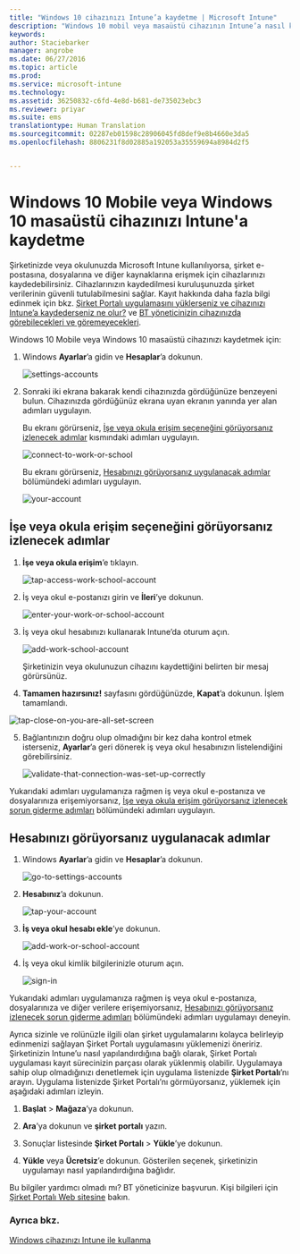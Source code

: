 ```yaml
---
title: "Windows 10 cihazınızı Intune’a kaydetme | Microsoft Intune"
description: "Windows 10 mobil veya masaüstü cihazının Intune’a nasıl kaydedildiği açıklanır."
keywords: 
author: Staciebarker
manager: angrobe
ms.date: 06/27/2016
ms.topic: article
ms.prod: 
ms.service: microsoft-intune
ms.technology: 
ms.assetid: 36250832-c6fd-4e8d-b681-de735023ebc3
ms.reviewer: priyar
ms.suite: ems
translationtype: Human Translation
ms.sourcegitcommit: 02287eb01598c28906045fd8def9e8b4660e3da5
ms.openlocfilehash: 8806231f8d02885a192053a35559694a8984d2f5


---
```



# Windows 10 Mobile veya Windows 10 masaüstü cihazınızı Intune'a kaydetme

Şirketinizde veya okulunuzda Microsoft Intune kullanılıyorsa, şirket e-postasına, dosyalarına ve diğer kaynaklarına erişmek için cihazlarınızı kaydedebilirsiniz. Cihazlarınızın kaydedilmesi kuruluşunuzda şirket verilerinin güvenli tutulabilmesini sağlar. Kayıt hakkında daha fazla bilgi edinmek için bkz. [Şirket Portalı uygulamasını yüklerseniz ve cihazınızı Intune’a kaydederseniz ne olur?](what-happens-if-you-install-the-company-portal-app-and-enroll-your-device-in-intune-windows.md) ve [BT yöneticinizin cihazınızda görebilecekleri ve göremeyecekleri](what-can-your-it-administrator-see-when-you-enroll-your-device-in-intune-windows.md).


Windows 10 Mobile veya Windows 10 masaüstü cihazınızı kaydetmek için:

1.  Windows **Ayarlar**’a gidin ve **Hesaplar**’a dokunun.

    ![settings-accounts](./media/w10-enroll-rs1-settings-accounts.png)

2.  Sonraki iki ekrana bakarak kendi cihazınızda gördüğünüze benzeyeni bulun. Cihazınızda gördüğünüz ekrana uyan ekranın yanında yer alan adımları uygulayın.

    Bu ekranı görürseniz, [İşe veya okula erişim seçeneğini görüyorsanız izlenecek adımlar](#steps-to-follow-if-you-see-access-work-or-school) kısmındaki adımları uygulayın.

    ![connect-to-work-or-school](./media/w10-enroll-rs1-connect-to-work-or-school.png)

    Bu ekranı görürseniz, [Hesabınızı görüyorsanız uygulanacak adımlar](#steps-to-follow-if-you-see-your-account) bölümündeki adımları uygulayın.

    ![your-account](./media/w10-enroll-2-accounts-your-account.png)

## İşe veya okula erişim seçeneğini görüyorsanız izlenecek adımlar

1.  **İşe veya okula erişim**’e tıklayın.

    ![tap-access-work-school-account](./media/w10-enroll-rs1-connect-to-work-or-school.png)

2.  İş veya okul e-postanızı girin ve **İleri**’ye dokunun.

    ![enter-your-work-or-school-account](./media/w10-enroll-rs1-set-up-work-or-school-account.png)

3. İş veya okul hesabınızı kullanarak Intune’da oturum açın.

    ![add-work-school-account](./media/w10-enroll-rs1-enter-your-credentials.png)

    Şirketinizin veya okulunuzun cihazını kaydettiğini belirten bir mesaj görürsünüz.

4. **Tamamen hazırsınız!** sayfasını gördüğünüzde, **Kapat**’a dokunun. İşlem tamamlandı.

  ![tap-close-on-you-are-all-set-screen](./media/w10-enroll-rs1-youre-all-set.png)

5. Bağlantınızın doğru olup olmadığını bir kez daha kontrol etmek isterseniz, **Ayarlar**’a geri dönerek iş veya okul hesabınızın listelendiğini görebilirsiniz.

    ![validate-that-connection-was-set-up-correctly](./media/w10-enroll-rs1-validate-successful-enrollment.png)

Yukarıdaki adımları uygulamanıza rağmen iş veya okul e-postanıza ve dosyalarınıza erişemiyorsanız, [İşe veya okula erişim görüyorsanız izlenecek sorun giderme adımları](troubleshoot-your-windows-10-device-windows.md#troubleshooting-steps-to-follow-if-you-see-access-work-or-school) bölümündeki adımları uygulayın.


## Hesabınızı görüyorsanız uygulanacak adımlar

1.  Windows **Ayarlar**’a gidin ve **Hesaplar**’a dokunun.

    ![go-to-settings-accounts](./media/W10-enroll-1-settings-accounts.png)

2.  **Hesabınız**’a dokunun.

    ![tap-your-account](./media/W10-enroll-2-accounts-your-account.png)

3.  **İş veya okul hesabı ekle**’ye dokunun.

    ![add-work-or-school-account](./media/w10-enroll-3-add-work-school-acct.png)

4.  İş veya okul kimlik bilgilerinizle oturum açın.

    ![sign-in](./media/W10-enroll-4-sign-in.png)

Yukarıdaki adımları uygulamanıza rağmen iş veya okul e-postanıza, dosyalarınıza ve diğer verilere erişemiyorsanız, [Hesabınızı görüyorsanız izlenecek sorun giderme adımları](troubleshoot-your-windows-10-device-windows.md#troubleshooting-steps-to-follow-if-you-see-your-account) bölümündeki adımları uygulamayı deneyin.

Ayrıca sizinle ve rolünüzle ilgili olan şirket uygulamalarını kolayca belirleyip edinmenizi sağlayan Şirket Portalı uygulamasını yüklemenizi öneririz. Şirketinizin Intune’u nasıl yapılandırdığına bağlı olarak, Şirket Portalı uygulaması kayıt sürecinizin parçası olarak yüklenmiş olabilir. Uygulamaya sahip olup olmadığınızı denetlemek için uygulama listenizde **Şirket Portalı**’nı arayın. Uygulama listenizde Şirket Portalı’nı görmüyorsanız, yüklemek için aşağıdaki adımları izleyin.

1.  **Başlat** &gt; **Mağaza**’ya dokunun.

2.  **Ara**’ya dokunun ve **şirket portalı** yazın.

3.  Sonuçlar listesinde **Şirket Portalı** &gt; **Yükle**’ye dokunun.

4.  **Yükle** veya **Ücretsiz**’e dokunun. Gösterilen seçenek, şirketinizin uygulamayı nasıl yapılandırdığına bağlıdır.

Bu bilgiler yardımcı olmadı mı? BT yöneticinize başvurun. Kişi bilgileri için [Şirket Portalı Web sitesine](http://portal.manage.microsoft.com) bakın.

### Ayrıca bkz.
[Windows cihazınızı Intune ile kullanma](using-your-windows-device-with-intune.md)



<!--HONumber=Aug16_HO3-->


